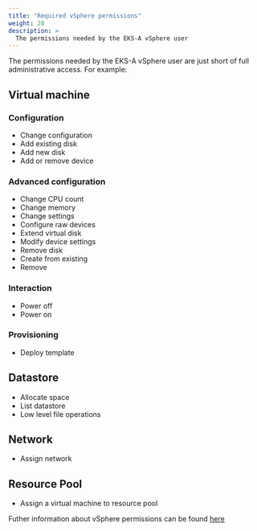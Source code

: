 ```yaml
---
title: "Required vSphere permissions"
weight: 20
description: >
  The permissions needed by the EKS-A vSphere user
---
```


The permissions needed by the EKS-A vSphere user are just short of full administrative access. For example:
 
## Virtual machine

### Configuration

* Change configuration
* Add existing disk
* Add new disk
* Add or remove device
 
### Advanced configuration

* Change CPU count
* Change memory
* Change settings
* Configure raw devices
* Extend virtual disk
* Modify device settings
* Remove disk
* Create from existing
* Remove
 
### Interaction

* Power off
* Power on
 
### Provisioning

* Deploy template
 
## Datastore

* Allocate space
* List datastore
* Low level file operations
 
## Network

* Assign network
 
## Resource Pool

* Assign a virtual machine to resource pool

Futher information about vSphere permissions can be found
[here](https://docs.vmware.com/en/VMware-vSphere/7.0/com.vmware.vsphere.security.doc/GUID-5372F580-5C23-4E9C-8A4E-EF1B4DD9033E.html)
